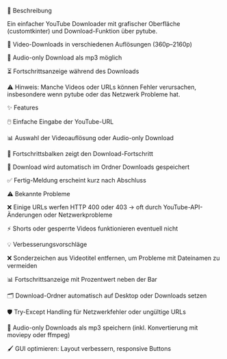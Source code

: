 📌 Beschreibung

Ein einfacher YouTube Downloader mit grafischer Oberfläche (customtkinter) und Download-Funktion über pytube.

🎥 Video-Downloads in verschiedenen Auflösungen (360p–2160p)

🎵 Audio-only Download als mp3 möglich

⏳ Fortschrittsanzeige während des Downloads

⚠️ Hinweis: Manche Videos oder URLs können Fehler verursachen, insbesondere wenn pytube oder das Netzwerk Probleme hat.

✨ Features

🖱️ Einfache Eingabe der YouTube-URL

📊 Auswahl der Videoauflösung oder Audio-only Download

🔄 Fortschrittsbalken zeigt den Download-Fortschritt

💾 Download wird automatisch im Ordner Downloads gespeichert

✅ Fertig-Meldung erscheint kurz nach Abschluss


⚠️ Bekannte Probleme

❌ Einige URLs werfen HTTP 400 oder 403 → oft durch YouTube-API-Änderungen oder Netzwerkprobleme

⚡ Shorts oder gesperrte Videos funktionieren eventuell nicht


💡 Verbesserungsvorschläge

❌ Sonderzeichen aus Videotitel entfernen, um Probleme mit Dateinamen zu vermeiden

📊 Fortschrittsanzeige mit Prozentwert neben der Bar

🗂️ Download-Ordner automatisch auf Desktop oder Downloads setzen

🛡️ Try-Except Handling für Netzwerkfehler oder ungültige URLs

🎵 Audio-only Downloads als mp3 speichern (inkl. Konvertierung mit moviepy oder ffmpeg)

🖌️ GUI optimieren: Layout verbessern, responsive Buttons
